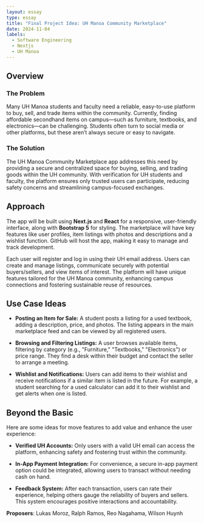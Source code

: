 ```yaml
---
layout: essay
type: essay
title: "Final Project Idea: UH Manoa Community Marketplace"
date: 2024-11-04
labels:
  - Software Engineering
  - Nextjs
  - UH Manoa
---
```


## Overview

### The Problem
Many UH Manoa students and faculty need a reliable, easy-to-use platform to buy, sell, and trade items within the community. Currently, finding affordable secondhand items on campus—such as furniture, textbooks, and electronics—can be challenging. Students often turn to social media or other platforms, but these aren’t always secure or easy to navigate.

### The Solution
The UH Manoa Community Marketplace app addresses this need by providing a secure and centralized space for buying, selling, and trading goods within the UH community. With verification for UH students and faculty, the platform ensures only trusted users can participate, reducing safety concerns and streamlining campus-focused exchanges.

## Approach

The app will be built using **Next.js** and **React** for a responsive, user-friendly interface, along with **Bootstrap 5** for styling. The marketplace will have key features like user profiles, item listings with photos and descriptions and a wishlist function. GitHub will host the app, making it easy to manage and track development.

Each user will register and log in using their UH email address. Users can create and manage listings, communicate securely with potential buyers/sellers, and view items of interest. The platform will have unique features tailored for the UH Manoa community, enhancing campus connections and fostering sustainable reuse of resources.

## Use Case Ideas

- **Posting an Item for Sale:** A student posts a listing for a used textbook, adding a description, price, and photos. The listing appears in the main marketplace feed and can be viewed by all registered users.
  
- **Browsing and Filtering Listings:** A user browses available items, filtering by category (e.g., "Furniture," "Textbooks," "Electronics") or price range. They find a desk within their budget and contact the seller to arrange a meeting.

- **Wishlist and Notifications:** Users can add items to their wishlist and receive notifications if a similar item is listed in the future. For example, a student searching for a used calculator can add it to their wishlist and get alerts when one is listed.

## Beyond the Basic

Here are some ideas for move features to add value and enhance the user experience:

- **Verified UH Accounts:** Only users with a valid UH email can access the platform, enhancing safety and fostering trust within the community.
  
- **In-App Payment Integration:** For convenience, a secure in-app payment option could be integrated, allowing users to transact without needing cash on hand.

- **Feedback System:** After each transaction, users can rate their experience, helping others gauge the reliability of buyers and sellers. This system encourages positive interactions and accountability.

**Proposers**: Lukas Moroz, Ralph Ramos, Reo Nagahama, Wilson Huynh